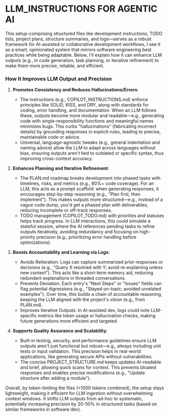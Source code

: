# LLM_INSTRUCTIONS FOR AGENTIC AI

This setup-comprising structured files like development instructions, TODO lists, project plans, structure summaries, and logs—serves as a robust framework for AI-assisted or collaborative development workflows, I see it as a smart, opinionated system that mirrors software engineering best practices while being adaptable. Below, I'll explain how it can enhance LLM outputs (e.g., in code generation, task planning, or iterative refinement) to make them more precise, reliable, and efficient.

### How It Improves LLM Output and Precision
1. **Promotes Consistency and Reduces Hallucinations/Errors**:
   - The instructions (e.g., COPILOT_INSTRUCTIONS.md) enforce principles like SOLID, KISS, and DRY, along with standards for coding, error handling, and documentation. When an LLM follows these, outputs become more modular and readable—e.g., generating code with single-responsibility functions and meaningful names minimizes bugs. This curbs "hallucinations" (fabricating incorrect details) by grounding responses in explicit rules, leading to precise, maintainable code or advice.
   - Universal, language-agnostic tweaks (e.g., general indentation and naming advice) allow the LLM to adapt across languages without bias, ensuring outputs aren't tied to outdated or specific syntax, thus improving cross-context accuracy.

2. **Enhances Planning and Iterative Refinement**:
   - The PLAN.md roadmap breaks development into phased tasks with timelines, risks, and metrics (e.g., 80%+ code coverage). For an LLM, this acts as a prompt scaffold: when generating responses, it encourages step-by-step reasoning (e.g., "Plan first, then implement"). This makes outputs more structured—e.g., instead of a vague code dump, you'd get a phased plan with deliverables, reducing incomplete or off-track responses.
   - TODO management (COPILOT_TODO.md) with priorities and statuses helps track progress. In LLM interactions, this could simulate a stateful session, where the AI references pending tasks to refine outputs iteratively, avoiding redundancy and focusing on high-priority precision (e.g., prioritizing error handling before optimizations).

3. **Boosts Accountability and Learning via Logs**:
   - Avoids Reiteration: Logs can capture summarized prior responses or decisions (e.g., "Query X resolved with Y; avoid re-explaining unless new context"). This acts like a short-term memory aid, reducing redundant explanations in threaded conversations.
   - Prevents Deviation: Each entry's "Next Steps" or "Issues" fields can flag potential digressions (e.g., "Stayed on-topic; avoided unrelated examples"). Over time, this builds a chain of accountable reasoning, keeping the LLM aligned with the project's vision (e.g., from PLAN.md).
   - Improves Iterative Outputs: In AI-assisted dev, logs could note LLM-specific metrics like token usage or hallucination checks, making future generations more efficient and targeted.

4. **Supports Quality Assurance and Scalability**:
   - Built-in testing, security, and performance guidelines ensure LLM outputs aren't just functional but robust—e.g., always including unit tests or input validation. This precision helps in real-world applications, like generating secure APIs without vulnerabilities.
   - The concise PROJECT_STRUCTURE.md keeps updates AI-readable and brief, allowing quick scans for context. This prevents bloated responses and enables precise modifications (e.g., "Update structure after adding a module").

Overall, by token-limiting the files (<1000 tokens combined), the setup stays lightweight, making it efficient for LLM ingestion without overwhelming context windows. It shifts LLM outputs from ad-hoc to systematic, potentially increasing precision by 20-50% in structured tasks (based on similar frameworks in software dev).

